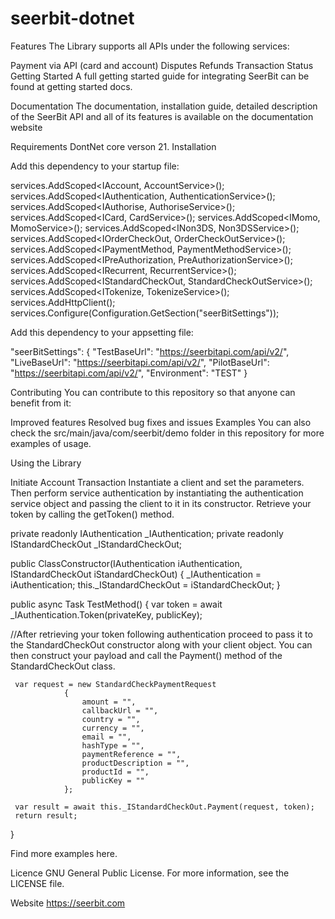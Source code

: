# seerbit-dotnet

Features
The Library supports all APIs under the following services:

Payment via API (card and account)
Disputes
Refunds
Transaction Status
Getting Started
A full getting started guide for integrating SeerBit can be found at getting started docs.

Documentation
The documentation, installation guide, detailed description of the SeerBit API and all of its features is available on the documentation website

Requirements
DontNet core verson 21.
Installation

Add this dependency to your startup file:

services.AddScoped<IAccount, AccountService>();
services.AddScoped<IAuthentication, AuthenticationService>();
services.AddScoped<IAuthorise, AuthoriseService>();
services.AddScoped<ICard, CardService>();
services.AddScoped<IMomo, MomoService>();
services.AddScoped<INon3DS, Non3DSService>();
services.AddScoped<IOrderCheckOut, OrderCheckOutService>();
services.AddScoped<IPaymentMethod, PaymentMethodService>();
services.AddScoped<IPreAuthorization, PreAuthorizationService>();
services.AddScoped<IRecurrent, RecurrentService>();
services.AddScoped<IStandardCheckOut, StandardCheckOutService>();
services.AddScoped<ITokenize, TokenizeService>();
services.AddHttpClient<Interchange>();
services.Configure<SeerBitSettingsModel>(Configuration.GetSection("seerBitSettings"));

Add this dependency to your appsetting file:

"seerBitSettings": {
    "TestBaseUrl": "https://seerbitapi.com/api/v2/",
    "LiveBaseUrl": "https://seerbitapi.com/api/v2/",
    "PilotBaseUrl": "https://seerbitapi.com/api/v2/",
    "Environment": "TEST"
  }

Contributing
You can contribute to this repository so that anyone can benefit from it:

Improved features
Resolved bug fixes and issues
Examples
You can also check the src/main/java/com/seerbit/demo folder in this repository for more examples of usage.

Using the Library

Initiate Account Transaction
Instantiate a client and set the parameters. Then perform service authentication by instantiating the authentication service object and passing the client to it in its constructor. Retrieve your token by calling the getToken() method.
        
private readonly IAuthentication _IAuthentication;
private readonly IStandardCheckOut _IStandardCheckOut;

public ClassConstructor(IAuthentication iAuthentication, IStandardCheckOut iStandardCheckOut)
{
  _IAuthentication = iAuthentication;
  this._IStandardCheckOut = iStandardCheckOut;
}

 public async Task<string> TestMethod()
    {
     var token = await _IAuthentication.Token(privateKey, publicKey);

//After retrieving your token following authentication proceed to pass it to the StandardCheckOut constructor along with your client object. You can then construct your payload and call the Payment() method of the StandardCheckOut class.

     var request = new StandardCheckPaymentRequest
                {
                    amount = "",
                    callbackUrl = "",
                    country = "",
                    currency = "",
                    email = "",
                    hashType = "",
                    paymentReference = "",
                    productDescription = "",
                    productId = "",
                    publicKey = ""
                };
     
     var result = await this._IStandardCheckOut.Payment(request, token);
     return result;
   }
  
Find more examples here.

Licence
GNU General Public License. For more information, see the LICENSE file.

Website
https://seerbit.com
